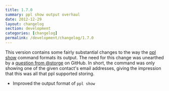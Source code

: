 ```yaml
---
title: 1.7.0
summary: ppl show output overhaul
date: 2012-12-29
layout: changelog
section: development
categories: [changelog]
permalink: /development/changelog/1.7.0
---
```


This version contains some fairly substantial changes to the way the [ppl
show](/documentation/commands/show) command formats its output. The need for
this change was unearthed by a [question from
@storge](https://github.com/h2s/ppl/issues/14) on GitHub. In short, the command
was only showing one of the given contact's email addresses, giving the
impression that this was all that ppl supported storing.

* Improved the output format of `ppl show`
